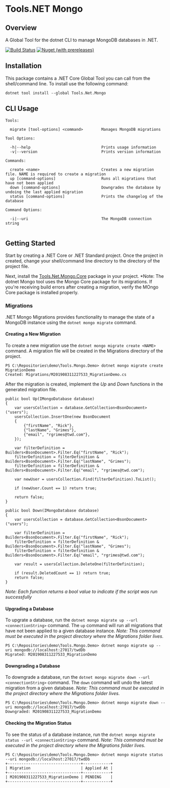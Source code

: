 # Tools.NET Mongo

## Overview

A Global Tool for the dotnet CLI to manage MongoDB databases in .NET.

[![Build Status](https://dev.azure.com/councildevelopment/Dot%20Net%20Mongo/_apis/build/status/ndichiaro.dotnet-mongo?branchName=main)](https://dev.azure.com/councildevelopment/Dot%20Net%20Mongo/_build/latest?definitionId=5&branchName=main) [![Nuget (with prereleases)](https://img.shields.io/nuget/vpre/Tools.Net.Mongo)](https://www.nuget.org/packages/Tools.Net.Mongo)

## Installation

This package contains a .NET Core Global Tool you can call from the shell/command line. To install use the following command:

```
dotnet tool install --global Tools.Net.Mongo
```

## CLI Usage

```
Tools:
  
  migrate [tool-options] <command>        Manages MongoDB migrations

Tool Options:

  -h|--help                               Prints usage information
  -v|--version                            Prints version information

Commands:

  create <name>                           Creates a new migration file. NAME is required to create a migration
  up [command-options]                    Runs all migrations that have not been applied   
  down [command-options]                  Downgrades the database by undoing the last applied migration
  status [command-options]                Prints the changelog of the database
  
Command Options:
  
  -i|--uri                                The MongoDB connection string
  
```

## Getting Started

Start by creating a .NET Core or .NET Standard project. Once the project in created, change your shell/command line directory to the directory of the project file.

Next, install the [Tools.Net.Mongo.Core](https://github.com/ndichiaro/dotnet-mongo/blob/master/src/Tools.Net.Mongo.Core) package in your project. *Note: The dotnet Mongo tool uses the Mongo Core package for its migrations. If you're receiving build errors after creating a migration, verify the MOngo Core package is installed properly.

### Migrations

.NET Mongo Migrations provides functionality to manage the state of a MongoDB instance using the `dotnet mongo migrate` command.

#### Creating a New Migration
To create a new migration use the `dotnet mongo migrate create <NAME>` command. A migration file will be created in the Migrations directory of the project.

```
PS C:\Repositories\demo\Tools.Mongo.Demo> dotnet mongo migrate create MigrationDemo
Created: Migrations/M201908311227533_MigrationDemo.cs
```

After the migration is created, implement the *Up* and *Down* functions in the generated migration file. 

```
public bool Up(IMongoDatabase database)
{
    var usersCollection = database.GetCollection<BsonDocument>("users");
    usersCollection.InsertOne(new BsonDocument
    {
        {"firstName", "Rick"},
        {"lastName", "Grimes"},
        {"email", "rgrimes@twd.com"},
    });

    var filterDefinition = Builders<BsonDocument>.Filter.Eq("firstName", "Rick");
    filterDefinition = filterDefinition & Builders<BsonDocument>.Filter.Eq("lastName", "Grimes");
    filterDefinition = filterDefinition & Builders<BsonDocument>.Filter.Eq("email", "rgrimes@twd.com");

    var newUser = usersCollection.Find(filterDefinition).ToList();

    if (newUser.Count == 1) return true;

    return false;
}
```

```
public bool Down(IMongoDatabase database)
{
    var usersCollection = database.GetCollection<BsonDocument>("users");

    var filterDefinition = Builders<BsonDocument>.Filter.Eq("firstName", "Rick");
    filterDefinition = filterDefinition & Builders<BsonDocument>.Filter.Eq("lastName", "Grimes");
    filterDefinition = filterDefinition & Builders<BsonDocument>.Filter.Eq("email", "rgrimes@twd.com");

    var result = usersCollection.DeleteOne(filterDefinition);

    if (result.DeletedCount == 1) return true;
    return false;
}
```

*Note: Each function returns a bool value to indicate if the script was run successfully*

#### Upgrading a Database

To upgrate a database, run the `dotnet mongo migrate up --url <connectionString>` command. The `up` command will run all migrations that have not been applied to a given database instance. *Note: This command must be executed in the project directory where the Migrations folder lives.*

```
PS C:\Repositories\demo\Tools.Mongo.Demo> dotnet mongo migrate up --uri mongodb://localhost:27017/twdDb
Migrated: M201908311227533_MigrationDemo
```

#### Downgrading a Database

To downgrade a database, run the `dotnet mongo migrate down --url <connectionString>` command. The `down` command will undo the latest migration from a given database. *Note: This command must be executed in the project directory where the Migrations folder lives.*

```
PS C:\Repositories\demo\Tools.Mongo.Demo> dotnet mongo migrate down --uri mongodb://localhost:27017/twdDb
Downgraded: M201908311227533_MigrationDemo
```

#### Checking the Migration Status

To see the status of a database instance, run the `dotnet mongo migrate status --url <connectionString>` command. *Note: This command must be executed in the project directory where the Migrations folder lives.*

```
PS C:\Repositories\demo\Tools.Mongo.Demo> dotnet mongo migrate status --uri mongodb://localhost:27017/twdDb
+--------------------------------+------------+
| Migration                      | Applied At |
+--------------------------------+------------+
| M201908311227533_MigrationDemo | PENDING    |
+--------------------------------+------------+
```
